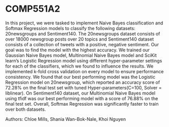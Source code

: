 # COMP551A2
In this project, we were tasked to implement Naive Bayes
classification and Softmax Regression models to classify
the following datasets: 20newsgroups and Sentiment140.
The 20newsgroups dataset consists of over 18000 newsgroup posts over 20 topics and Sentiment140 dataset consists of a collection of tweets with a positive, negative sentiment. Our goal was to find the model with the highest accuracy. We trained our Gaussian Naive Bayes model, Multinomial Naive Bayes model and SciKit learn’s Logistic Regression model using different hyper-parameter settings for each
of the classifiers, which we found to influence the results.
We implemented k-fold cross validation on every model
to ensure performance consistency. We found that our best
performing model was the Logistic Regression model on
20newsgroup, which reported an accuracy score of 72.28%
on the final test set with tuned Hyper-parameters(C=100,
Solver = liblinear). On Sentiment140 dataset, our Multinomial Naive Bayes model using tfidf was our best performing
model with a score of 76.88% on the final test set. Overall, Softmax Regression was significantly faster to train over
both datasets.

Authors: Chloe Mills, Shania Wan-Bok-Nale, Khoi Nguyen
